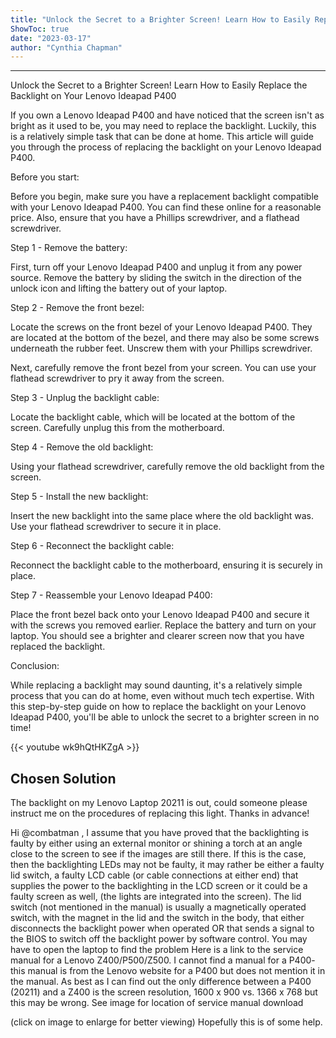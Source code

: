 ```yaml
---
title: "Unlock the Secret to a Brighter Screen! Learn How to Easily Replace the Backlight on Your Lenovo Ideapad P400"
ShowToc: true 
date: "2023-03-17"
author: "Cynthia Chapman"
---
```

*****
Unlock the Secret to a Brighter Screen! Learn How to Easily Replace the Backlight on Your Lenovo Ideapad P400

If you own a Lenovo Ideapad P400 and have noticed that the screen isn't as bright as it used to be, you may need to replace the backlight. Luckily, this is a relatively simple task that can be done at home. This article will guide you through the process of replacing the backlight on your Lenovo Ideapad P400.

Before you start:

Before you begin, make sure you have a replacement backlight compatible with your Lenovo Ideapad P400. You can find these online for a reasonable price. Also, ensure that you have a Phillips screwdriver, and a flathead screwdriver.

Step 1 - Remove the battery:

First, turn off your Lenovo Ideapad P400 and unplug it from any power source. Remove the battery by sliding the switch in the direction of the unlock icon and lifting the battery out of your laptop.

Step 2 - Remove the front bezel:

Locate the screws on the front bezel of your Lenovo Ideapad P400. They are located at the bottom of the bezel, and there may also be some screws underneath the rubber feet. Unscrew them with your Phillips screwdriver.

Next, carefully remove the front bezel from your screen. You can use your flathead screwdriver to pry it away from the screen.

Step 3 - Unplug the backlight cable:

Locate the backlight cable, which will be located at the bottom of the screen. Carefully unplug this from the motherboard.

Step 4 - Remove the old backlight:

Using your flathead screwdriver, carefully remove the old backlight from the screen.

Step 5 - Install the new backlight:

Insert the new backlight into the same place where the old backlight was. Use your flathead screwdriver to secure it in place.

Step 6 - Reconnect the backlight cable:

Reconnect the backlight cable to the motherboard, ensuring it is securely in place.

Step 7 - Reassemble your Lenovo Ideapad P400:

Place the front bezel back onto your Lenovo Ideapad P400 and secure it with the screws you removed earlier. Replace the battery and turn on your laptop. You should see a brighter and clearer screen now that you have replaced the backlight.

Conclusion:

While replacing a backlight may sound daunting, it's a relatively simple process that you can do at home, even without much tech expertise. With this step-by-step guide on how to replace the backlight on your Lenovo Ideapad P400, you'll be able to unlock the secret to a brighter screen in no time!

{{< youtube wk9hQtHKZgA >}} 



## Chosen Solution
 The backlight on my  Lenovo Laptop 20211 is out, could someone please instruct me on the procedures of replacing this light.
Thanks in advance!

 Hi @combatman ,
I assume that you have proved that the backlighting is faulty by either using an external monitor or shining a torch at an angle close to the screen to see if the images are still there.
If this is the case, then the backlighting LEDs may not be faulty, it may rather be either a faulty lid switch, a faulty LCD cable (or cable connections at either end) that supplies the power to the backlighting in the LCD screen or it could be a faulty screen as well, (the lights are integrated into the screen).
The lid switch (not mentioned in the manual) is usually a magnetically operated switch, with the magnet in the lid and the switch in the body, that either disconnects the backlight power when operated OR that  sends a signal to the BIOS to switch off the backlight power by software control.
You may have to open the laptop to find the problem
Here is a link to the service manual for a Lenovo Z400/P500/Z500. I cannot find a manual for a P400- this manual is from the Lenovo website for a P400 but does not mention it in the manual. As best as I can find out the only difference between a P400 (20211) and a Z400  is the screen resolution, 1600 x 900 vs. 1366 x 768 but this may be wrong. See image for location of service manual download

(click on image to enlarge for better viewing)
Hopefully this is of some help.




